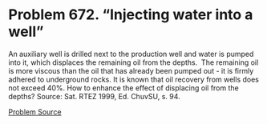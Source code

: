 # Problem 672. “Injecting water into a well”

An auxiliary well is drilled next to the production well and water is pumped into it, which displaces the remaining oil from the depths.  The remaining oil is more viscous than the oil that has already been pumped out - it is firmly adhered to underground rocks. It is known that oil recovery from wells does not exceed 40%. How to enhance the effect of displacing oil from the depths? Source: Sat. RTEZ 1999, Ed. ChuvSU, s. 94.

[Problem Source](https://www.trizland.ru/tasks/5301/)